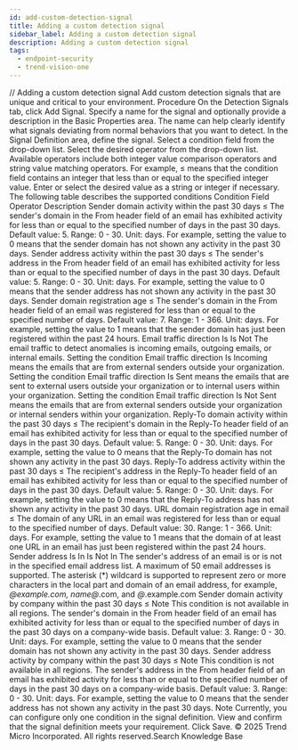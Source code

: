 ```yaml
---
id: add-custom-detection-signal
title: Adding a custom detection signal
sidebar_label: Adding a custom detection signal
description: Adding a custom detection signal
tags:
  - endpoint-security
  - trend-vision-one
---
```


/*<![CDATA[*/ $('#title').html($('meta[name=map-description]').attr('content')); /*]]>*/ Adding a custom detection signal Add custom detection signals that are unique and critical to your environment. Procedure On the Detection Signals tab, click Add Signal. Specify a name for the signal and optionally provide a description in the Basic Properties area. The name can help clearly identify what signals deviating from normal behaviors that you want to detect. In the Signal Definition area, define the signal. Select a condition field from the drop-down list. Select the desired operator from the drop-down list. Available operators include both integer value comparison operators and string value matching operators. For example, ≤ means that the condition field contains an integer that less than or equal to the specified integer value. Enter or select the desired value as a string or integer if necessary. The following table describes the supported conditions Condition Field Operator Description Sender domain activity within the past 30 days ≤ The sender's domain in the From header field of an email has exhibited activity for less than or equal to the specified number of days in the past 30 days. Default value: 5. Range: 0 - 30. Unit: days. For example, setting the value to 0 means that the sender domain has not shown any activity in the past 30 days. Sender address activity within the past 30 days ≤ The sender's address in the From header field of an email has exhibited activity for less than or equal to the specified number of days in the past 30 days. Default value: 5. Range: 0 - 30. Unit: days. For example, setting the value to 0 means that the sender address has not shown any activity in the past 30 days. Sender domain registration age ≤ The sender's domain in the From header field of an email was registered for less than or equal to the specified number of days. Default value: 7. Range: 1 - 366. Unit: days. For example, setting the value to 1 means that the sender domain has just been registered within the past 24 hours. Email traffic direction Is Is Not The email traffic to detect anomalies is incoming emails, outgoing emails, or internal emails. Setting the condition Email traffic direction Is Incoming means the emails that are from external senders outside your organization. Setting the condition Email traffic direction Is Sent means the emails that are sent to external users outside your organization or to internal users within your organization. Setting the condition Email traffic direction Is Not Sent means the emails that are from external senders outside your organization or internal senders within your organization. Reply-To domain activity within the past 30 days ≤ The recipient's domain in the Reply-To header field of an email has exhibited activity for less than or equal to the specified number of days in the past 30 days. Default value: 5. Range: 0 - 30. Unit: days. For example, setting the value to 0 means that the Reply-To domain has not shown any activity in the past 30 days. Reply-To address activity within the past 30 days ≤ The recipient's address in the Reply-To header field of an email has exhibited activity for less than or equal to the specified number of days in the past 30 days. Default value: 5. Range: 0 - 30. Unit: days. For example, setting the value to 0 means that the Reply-To address has not shown any activity in the past 30 days. URL domain registration age in email ≤ The domain of any URL in an email was registered for less than or equal to the specified number of days. Default value: 30. Range: 1 - 366. Unit: days. For example, setting the value to 1 means that the domain of at least one URL in an email has just been registered within the past 24 hours. Sender address Is In Is Not In The sender's address of an email is or is not in the specified email address list. A maximum of 50 email addresses is supported. The asterisk (*) wildcard is supported to represent zero or more characters in the local part and domain of an email address, for example, *@example.com, name@*.com, and *@*.example.com Sender domain activity by company within the past 30 days ≤ Note This condition is not available in all regions. The sender's domain in the From header field of an email has exhibited activity for less than or equal to the specified number of days in the past 30 days on a company-wide basis. Default value: 3. Range: 0 - 30. Unit: days. For example, setting the value to 0 means that the sender domain has not shown any activity in the past 30 days. Sender address activity by company within the past 30 days ≤ Note This condition is not available in all regions. The sender's address in the From header field of an email has exhibited activity for less than or equal to the specified number of days in the past 30 days on a company-wide basis. Default value: 3. Range: 0 - 30. Unit: days. For example, setting the value to 0 means that the sender address has not shown any activity in the past 30 days. Note Currently, you can configure only one condition in the signal definition. View and confirm that the signal definition meets your requirement. Click Save. © 2025 Trend Micro Incorporated. All rights reserved.Search Knowledge Base